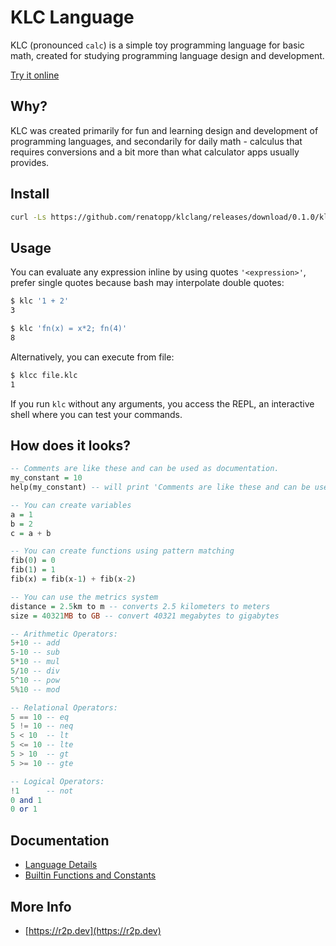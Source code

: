 # KLC Language

KLC (pronounced `calc`) is a simple toy programming language for basic math, created for studying programming language design and development.

[Try it online](https://klc.r2p.dev/)

## Why?

KLC was created primarily for fun and learning design and development of programming languages, and secondarily for daily math - calculus that requires conversions and a bit more than what calculator apps usually provides.

## Install

```bash
curl -Ls https://github.com/renatopp/klclang/releases/download/0.1.0/klclang_Linux_x86_64.tar.gz | sudo tar -xvzf - -C /usr/local/bin
```

## Usage

You can evaluate any expression inline by using quotes `'<expression>'`, prefer single quotes because bash may interpolate double quotes: 

```bash
$ klc '1 + 2'
3

$ klc 'fn(x) = x*2; fn(4)'
8
```

Alternatively, you can execute from file:

```bash
$ klcc file.klc
1
```

If you run `klc` without any arguments, you access the REPL, an interactive shell where you can test your commands.

## How does it looks?

```haskell
-- Comments are like these and can be used as documentation.
my_constant = 10
help(my_constant) -- will print 'Comments are like these and can be used as documentation.'

-- You can create variables
a = 1
b = 2
c = a + b

-- You can create functions using pattern matching
fib(0) = 0
fib(1) = 1
fib(x) = fib(x-1) + fib(x-2)

-- You can use the metrics system
distance = 2.5km to m -- converts 2.5 kilometers to meters
size = 40321MB to GB -- convert 40321 megabytes to gigabytes

-- Arithmetic Operators:
5+10 -- add
5-10 -- sub
5*10 -- mul
5/10 -- div
5^10 -- pow
5%10 -- mod

-- Relational Operators:
5 == 10 -- eq
5 != 10 -- neq
5 < 10  -- lt
5 <= 10 -- lte
5 > 10  -- gt
5 >= 10 -- gte

-- Logical Operators:
!1      -- not
0 and 1
0 or 1
```

## Documentation

- [Language Details](./.docs/language.md)
- [Builtin Functions and Constants](./.docs/builtin.md)

## More Info

- [https://r2p.dev](https://r2p.dev)
